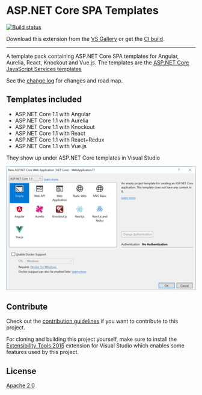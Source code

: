# ASP.NET Core SPA Templates

[![Build status](https://ci.appveyor.com/api/projects/status/h7nik03xgdd8mj6p?svg=true)](https://ci.appveyor.com/project/madskristensen/spatemplatepack)

<!-- Update the VS Gallery link after you upload the VSIX-->
Download this extension from the [VS Gallery](https://visualstudiogallery.msdn.microsoft.com/[GuidFromGallery])
or get the [CI build](http://vsixgallery.com/extension/4336beed-a389-4f86-9138-40d258e78ccf/).

---------------------------------------

A template pack containing ASP.NET Core SPA templates for Angular, Aurelia, React, Knockout and Vue.js. The templates are the [ASP.NET Core JavaScript Services templates](https://github.com/aspnet/JavaScriptServices)

See the [change log](CHANGELOG.md) for changes and road map.

## Templates included

- ASP.NET Core 1.1 with Angular
- ASP.NET Core 1.1 with Aurelia
- ASP.NET Core 1.1 with Knockout
- ASP.NET Core 1.1 with React
- ASP.NET Core 1.1 with React+Redux
- ASP.NET Core 1.1 with Vue.js

They show up under ASP.NET Core templates in Visual Studio

![Project Dialog](art/project-dialog.png)

## Contribute
Check out the [contribution guidelines](.github/CONTRIBUTING.md)
if you want to contribute to this project.

For cloning and building this project yourself, make sure
to install the
[Extensibility Tools 2015](https://visualstudiogallery.msdn.microsoft.com/ab39a092-1343-46e2-b0f1-6a3f91155aa6)
extension for Visual Studio which enables some features
used by this project.

## License
[Apache 2.0](LICENSE)